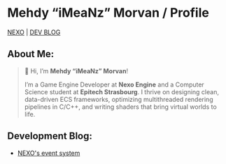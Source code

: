 # Mehdy “iMeaNz” Morvan / Profile

[NEXO](https://nexo.strayder.io/) | [DEV BLOG](https://nexo.strayder.io/blog)

## About Me:

> 👋 Hi, I’m **Mehdy “iMeaNz” Morvan**!
> 
> I’m a Game Engine Developer at **Nexo Engine** and a Computer Science student at **Epitech Strasbourg**. I thrive on designing clean, data-driven ECS frameworks, optimizing multithreaded rendering pipelines in C/C++, and writing shaders that bring virtual worlds to life.

## Development Blog:
- [NEXO's event system](https://nexo.strayder.io/blog/a28e201f-3c49-41a4-b27d-f79bb4d8a96d)
